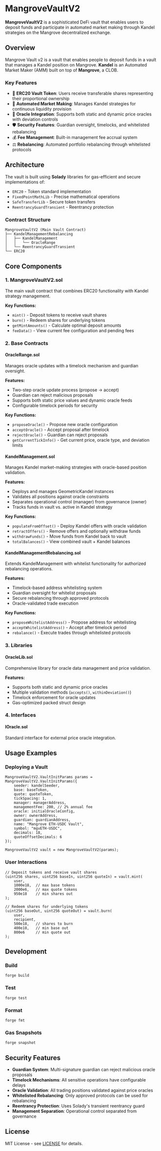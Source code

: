 # MangroveVaultV2

**MangroveVaultV2** is a sophisticated DeFi vault that enables users to deposit funds and participate in automated market making through Kandel strategies on the Mangrove decentralized exchange.

## Overview

Mangrove Vault v2 is a vault that enables people to deposit funds in a vault that manages a Kandel position on Mangrove. **Kandel** is an Automated Market Maker (AMM) built on top of **Mangrove**, a CLOB.

### Key Features

- 🏦 **ERC20 Vault Token**: Users receive transferable shares representing their proportional ownership
- 🤖 **Automated Market Making**: Manages Kandel strategies for continuous liquidity provision
- 🔮 **Oracle Integration**: Supports both static and dynamic price oracles with deviation controls
- 🛡️ **Security Features**: Guardian oversight, timelocks, and whitelisted rebalancing
- 💰 **Fee Management**: Built-in management fee accrual system
- ⚖️ **Rebalancing**: Automated portfolio rebalancing through whitelisted protocols

## Architecture

The vault is built using **Solady** libraries for gas-efficient and secure implementations of:
- `ERC20` - Token standard implementation
- `FixedPointMathLib` - Precise mathematical operations
- `SafeTransferLib` - Secure token transfers
- `ReentrancyGuardTransient` - Reentrancy protection

### Contract Structure

```
MangroveVaultV2 (Main Vault Contract)
├── KandelManagementRebalancing
│   ├── KandelManagement  
│   │   └── OracleRange
│   └── ReentrancyGuardTransient
└── ERC20
```

## Core Components

### 1. MangroveVaultV2.sol
The main vault contract that combines ERC20 functionality with Kandel strategy management.

**Key Functions:**
- `mint()` - Deposit tokens to receive vault shares
- `burn()` - Redeem shares for underlying tokens  
- `getMintAmounts()` - Calculate optimal deposit amounts
- `feeData()` - View current fee configuration and pending fees

### 2. Base Contracts

#### OracleRange.sol
Manages oracle updates with a timelock mechanism and guardian oversight.

**Features:**
- Two-step oracle update process (propose → accept)
- Guardian can reject malicious proposals
- Supports both static price values and dynamic oracle feeds
- Configurable timelock periods for security

**Key Functions:**
- `proposeOracle()` - Propose new oracle configuration
- `acceptOracle()` - Accept proposal after timelock
- `rejectOracle()` - Guardian can reject proposals
- `getCurrentTickInfo()` - Get current price, oracle type, and deviation limits

#### KandelManagement.sol
Manages Kandel market-making strategies with oracle-based position validation.

**Features:**
- Deploys and manages GeometricKandel instances
- Validates all positions against oracle constraints
- Separates operational control (manager) from governance (owner)
- Tracks funds in vault vs. active in Kandel strategy

**Key Functions:**
- `populateFromOffset()` - Deploy Kandel offers with oracle validation
- `retractOffers()` - Remove offers and optionally withdraw funds
- `withdrawFunds()` - Move funds from Kandel back to vault
- `totalBalances()` - View combined vault + Kandel balances

#### KandelManagementRebalancing.sol
Extends KandelManagement with whitelist functionality for authorized rebalancing operations.

**Features:**
- Timelock-based address whitelisting system
- Guardian oversight for whitelist proposals
- Secure rebalancing through approved protocols
- Oracle-validated trade execution

**Key Functions:**
- `proposeWhitelistAddress()` - Propose address for whitelisting
- `acceptWhitelistAddress()` - Accept after timelock period
- `rebalance()` - Execute trades through whitelisted protocols

### 3. Libraries

#### OracleLib.sol
Comprehensive library for oracle data management and price validation.

**Features:**
- Supports both static and dynamic price oracles
- Multiple validation methods (`accepts()`, `withinDeviation()`)
- Timelock enforcement for oracle updates
- Gas-optimized packed struct design

### 4. Interfaces

#### IOracle.sol
Standard interface for external price oracle integration.

## Usage Examples

### Deploying a Vault

```solidity
MangroveVaultV2.VaultInitParams params = MangroveVaultV2.VaultInitParams({
    seeder: kandelSeeder,
    base: baseToken,
    quote: quoteToken,
    tickSpacing: 1,
    manager: managerAddress,
    managementFee: 200, // 2% annual fee
    oracle: initialOracleConfig,
    owner: ownerAddress,
    guardian: guardianAddress,
    name: "Mangrove ETH-USDC Vault",
    symbol: "mgvETH-USDC",
    decimals: 18,
    quoteOffsetDecimals: 6
});

MangroveVaultV2 vault = new MangroveVaultV2(params);
```

### User Interactions

```solidity
// Deposit tokens and receive vault shares
(uint256 shares, uint256 baseIn, uint256 quoteIn) = vault.mint(
    user,
    1000e18,  // max base tokens
    2000e6,   // max quote tokens  
    950e18    // min shares out
);

// Redeem shares for underlying tokens
(uint256 baseOut, uint256 quoteOut) = vault.burn(
    user,
    recipient,
    500e18,   // shares to burn
    400e18,   // min base out
    800e6     // min quote out
);
```

## Development

### Build

```shell
forge build
```

### Test

```shell
forge test
```

### Format

```shell
forge fmt
```

### Gas Snapshots

```shell
forge snapshot
```

## Security Features

- **Guardian System**: Multi-signature guardian can reject malicious oracle proposals
- **Timelock Mechanisms**: All sensitive operations have configurable delays
- **Oracle Validation**: All trading positions validated against price oracles
- **Whitelisted Rebalancing**: Only approved protocols can be used for rebalancing
- **Reentrancy Protection**: Uses Solady's transient reentrancy guard
- **Management Separation**: Operational control separated from governance

## License

MIT License - see [LICENSE](LICENSE) for details.
